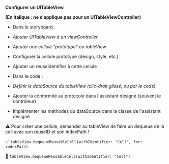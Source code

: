 **Configurer un UITableView**

**(En italique : ne s'applique pas pour un UITableViewController)**


* Dans le storyboard
 * *Ajouter UITableView à un viewController*
 * *Ajouter une cellule "prototype" au tableView*
 * Configurer la cellule prototype (design, style, etc.)
 * Ajouter un reuseIdentifier à cette cellule

* Dans le code :
 * *Définir le dataSource du tableView (clic-droit glissé, ou par le code)*
 * Ajouter la conformité au protocole dans l'assistant désigné (souvent le contrôleur)
 * Implémenter les méthodes du dataSource dans la classe de l'assistant désigné

⚠️ Pour créer une cellule, demander au tableView de faire un dequeue de la cell avec son reuseID et son indexPath !

✅ `tableView.dequeueReusableCell(withIdentifier: "Cell", for: indexPath)` 

🚫 `tableView.dequeueReusableCell(withIdentifier: "Cell")` 

